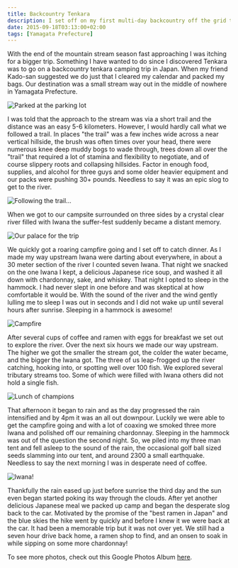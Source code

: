 ```yaml
---
title: Backcountry Tenkara
description: I set off on my first multi-day backcountry off the grid tenkara trip deep in the wild lands of Yamagata Prefecture... 
date: 2015-09-18T03:13:00+02:00
tags: [Yamagata Prefecture]
---
```

<div class="text-lg mt-2">
<p class="mb-2">With the end of the mountain stream season fast approaching I was itching for a bigger trip. Something I have wanted to do since I discovered Tenkara was to go on a backcountry tenkara camping trip in Japan. When my friend Kado-san suggested we do just that I cleared my calendar and packed my bags. Our destination was a small stream way out in the middle of nowhere in Yamagata Prefecture.</p>

<img class="w-8/12 rounded-lg shadow-lg mx-auto" src="https://fallfish-tenkara-images.s3-us-west-1.amazonaws.com/FfT+-+Backcountry+Tenkara/yamagata+prefecture-kijiyama-trailhead-backpacking-tenkara-subaru.JPG" alt="Parked at the parking lot" />

<p class="mt-2 mb-2">I was told that the approach to the stream was via a short trail and the distance was an easy 5-6 kilometers. However, I would hardly call what we followed a trail. In places "the trail" was a few inches wide across a near vertical hillside, the brush was often times over your head, there were numerous knee deep muddy bogs to wade through, trees down all over the "trail" that required a lot of stamina and flexibility to negotiate, and of course slippery roots and collapsing hillsides. Factor in enough food, supplies, and alcohol for three guys and some older heavier equipment and our packs were pushing 30+ pounds. Needless to say it was an epic slog to get to the river.</p>

<img class="w-8/12 rounded-lg shadow-lg mx-auto" src="https://fallfish-tenkara-images.s3-us-west-1.amazonaws.com/FfT+-+Backcountry+Tenkara/yamagata+prefecture-kijiyama-rainforest-backpacking-tenkara.JPG" alt="Following the trail..." />

<p class="mt-2 mb-2">When we got to our campsite surrounded on three sides by a crystal clear river filled with Iwana the suffer-fest suddenly became a distant memory.</p>

<img class="w-8/12 rounded-lg shadow-lg mx-auto" src="https://fallfish-tenkara-images.s3-us-west-1.amazonaws.com/FfT+-+Backcountry+Tenkara/yamagata+prefecture-kijiyama-campsite-backpacking-tenkara.JPG" alt="Our palace for the trip" />

<p class="mt-2 mb-2">We quickly got a roaring campfire going and I set off to catch dinner. As I made my way upstream Iwana were darting about everywhere, in about a 30 meter section of the river I counted seven Iwana. That night we snacked on the one Iwana I kept, a delicious Japanese rice soup, and washed it all down with chardonnay, sake, and whiskey. That night I opted to sleep in the hammock. I had never slept in one before and was skeptical at how comfortable it would be. With the sound of the river and the wind gently lulling me to sleep I was out in seconds and I did not wake up until several hours after sunrise. Sleeping in a hammock is awesome!</p>

<img class="w-8/12 rounded-lg shadow-lg mx-auto" src="https://fallfish-tenkara-images.s3-us-west-1.amazonaws.com/FfT+-+Backcountry+Tenkara/yamagata+prefecture-kijiyama-campfire-backpacking-tenkara.JPG" alt="Campfire" />

<p class="mt-2 mb-2">After several cups of coffee and ramen with eggs for breakfast we set out to explore the river. Over the next six hours we made our way upstream. The higher we got the smaller the stream got, the colder the water became, and the bigger the Iwana got. The three of us leap-frogged up the river catching, hooking into, or spotting well over 100 fish. We explored several tributary streams too. Some of which were filled with Iwana others did not hold a single fish.</p>

<img class="w-8/12 rounded-lg shadow-lg mx-auto" src="https://fallfish-tenkara-images.s3-us-west-1.amazonaws.com/FfT+-+Backcountry+Tenkara/yamagata+prefecture-kijiyama-streamside+cuisine-backpacking-tenkara.JPG" alt="Lunch of champions" />

<p class="mt-2 mb-2">That afternoon it began to rain and as the day progressed the rain intensified and by 4pm it was an all out downpour. Luckily we were able to get the campfire going and with a lot of coaxing we smoked three more Iwana and polished off our remaining chardonnay. Sleeping in the hammock was out of the question the second night. So, we piled into my three man tent and fell asleep to the sound of the rain, the occasional golf ball sized seeds slamming into our tent, and around 2300 a small earthquake. Needless to say the next morning I was in desperate need of coffee.</p>

<img class="w-8/12 rounded-lg shadow-lg mx-auto" src="https://fallfish-tenkara-images.s3-us-west-1.amazonaws.com/FfT+-+Backcountry+Tenkara/yamagata+prefecture-kijiyama-iwana-backpacking-tenkara-kebari.JPG" alt="Iwana!" />

<p class="mt-2 mb-2">Thankfully the rain eased up just before sunrise the third day and the sun even began started poking its way through the clouds. After yet another delicious Japanese meal we packed up camp and began the desperate slog back to the car. Motivated by the promise of the "best ramen in Japan" and the blue skies the hike went by quickly and before I knew it we were back at the car. It had been a memorable trip but it was not over yet. We still had a seven hour drive back home, a ramen shop to find, and an onsen to soak in while sipping on some more chardonnay!</p>

<p class="mt-2 mb-2 italic text-center font-semibold text-gray-400">To see more photos, check out this Google Photos Album <a href="https://photos.app.goo.gl/1rLkrZseiqaw3FgaA" target="_blank" rel="noopener" class="text-red-500 hover:bg-red-500 hover:text-white">here</a>.</p>
</div>